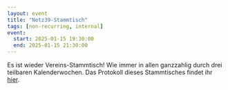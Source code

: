 ```yaml
---
layout: event
title: "Netz39-Stammtisch"
tags: [non-recurring, internal]
event:
  start: 2025-01-15 19:30:00
  end: 2025-01-15 21:30:00
---
```


Es ist wieder Vereins-Stammtisch! Wie immer in allen ganzzahlig durch drei teilbaren Kalenderwochen. Das Protokoll dieses Stammtisches findet ihr [hier](https://wiki.netz39.de/stammtisch:2025:2025-01-15).
